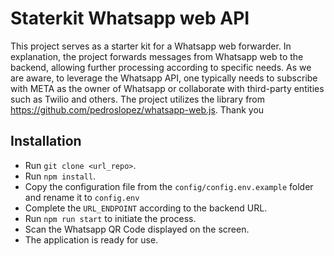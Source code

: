 # Staterkit Whatsapp web API

This project serves as a starter kit for a Whatsapp web forwarder. In explanation, the project forwards messages from Whatsapp web to the backend, allowing further processing according to specific needs. As we are aware, to leverage the Whatsapp API, one typically needs to subscribe with META as the owner of Whatsapp or collaborate with third-party entities such as Twilio and others. The project utilizes the library from https://github.com/pedroslopez/whatsapp-web.js. Thank you

## Installation

- Run `git clone <url_repo>`.
- Run `npm install`.
- Copy the configuration file from the `config/config.env.example` folder and rename it to `config.env`
- Complete the `URL_ENDPOINT` according to the backend URL.
- Run `npm run start` to initiate the process.
- Scan the Whatsapp QR Code displayed on the screen.
- The application is ready for use.
